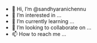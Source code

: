 - 👋 Hi, I’m @sandhyaranichennu
- 👀 I’m interested in ...
- 🌱 I’m currently learning ...
- 💞️ I’m looking to collaborate on ...
- 📫 How to reach me ...

<!---
sandhyaranichennu/sandhyaranichennu is a ✨ special ✨ repository because its `README.md` (this file) appears on your GitHub profile.
You can click the Preview link to take a look at your changes.
--->
